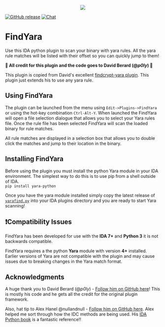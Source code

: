 <p align="center">
<img src="https://user-images.githubusercontent.com/5906222/133688671-d830f2e2-b8d4-4238-a5dd-02808984ae36.gif" max-height="600">
</p>

[![GitHub release](https://img.shields.io/github/v/release/oalabs/findyara-ida.svg)](https://github.com/OALabs/yarafind-ida/releases) [![Chat](https://img.shields.io/badge/chat-Discord-blueviolet)](https://discord.gg/cw4U3WHvpn) 

# FindYara
Use this IDA python plugin to scan your binary with yara rules. All the yara rule matches will be listed with their offset so you can quickly jump to them!  

**:beers: All credit for this plugin and the code goes to David Berard (@_p0ly_) :beers:**

This plugin is copied from David's excellent [findcrypt-yara plugin](https://github.com/polymorf/findcrypt-yara). This plugin just extends his to use any yara rule. 

## Using FindYara
The plugin can be launched from the menu using `Edit->Plugins->FindYara` or using the hot-key combination `Ctrl-Alt-Y`. When launched the FindYara will open a file selection dialogue that allows you to select your Yara rules file. Once the rule file has been selected FindYara will scan the loaded binary for rule matches. 

All rule matches are displayed in a selection box that allows you to double click the matches and jump to their location in the binary. 

## Installing FindYara 
Before using the plugin you must install the python Yara module in your IDA environment. The simplest way to do this is to use pip from a shell outside of IDA.  
`pip install yara-python`

Once you have the yara module installed simply copy the latest release of [`yarafind.py`](https://github.com/OALabs/yarafind-ida/releases) into your IDA plugins directory and you are ready to start Yara scanning!

## ❗Compatibility Issues
FindYara has been developed for use with the __IDA 7+__ and __Python 3__ it is not backwards compatible. 

FindYara requires a the python **Yara** module with version **4+** installed. Earlier versions of Yara are not compatible with the plugin and may cause issues due to breaking changes in the Yara match format. 

## Acknowledgments
A huge thank you to David Berard (@_p0ly_) - [Follow him on GitHub here](https://github.com/polymorf/)! This is mostly his code and he gets all the credit for the original plugin framework.

Also, hat tip to Alex Hanel @nullandnull - [Follow him on GitHub here](https://github.com/alexander-hanel). Alex helped me sort through how the IDC methods are being used. His [IDA Python book](https://leanpub.com/IDAPython-Book) is a fantastic reference!!


